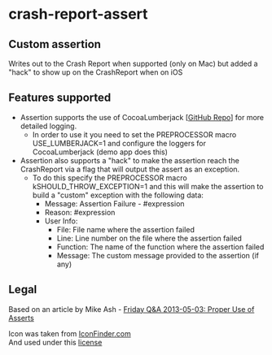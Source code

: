 crash-report-assert
===================
<h2>Custom assertion</h2>
Writes out to the Crash Report when supported (only on Mac) but added a "hack" to show up on the CrashReport when on iOS

<h2>Features supported</h2>
<ul>
	<li>Assertion supports the use of CocoaLumberjack [<a href="https://github.com/robbiehanson/CocoaLumberjack">GitHub Repo</a>] for more detailed logging.
		<ul>
			<li>In order to use it you need to set the PREPROCESSOR macro USE_LUMBERJACK=1 and configure the loggers for CocoaLumberjack (demo app does this)</li>
		</ul>
	</li>
	<li>Assertion also supports a "hack" to make the assertion reach the CrashReport via a flag that will output the assert as an exception.
		<ul>
			<li>To do this specify the PREPROCESSOR macro kSHOULD_THROW_EXCEPTION=1 and this will make the assertion to build a "custom" exception with the following data:
				<ul>
					<li>Message: Assertion Failure - #expression</li>
					<li>Reason: #expression</li>
					<li>User Info:
						<ul>
							<li>File: File name where the assertion failed</li>
							<li>Line: Line number on the file where the assertion failed</li>
							<li>Function: The name of the function where the assertion failed</li>
							<li>Message: The custom message provided to the assertion (if any)</li>
						</ul>
					</li>
				</ul>
			</li>
		</ul>
	</li>
</ul>

<h2>Legal</h2>
Based on an article by Mike Ash - <a href="http://www.mikeash.com/pyblog/friday-qa-2013-05-03-proper-use-of-asserts.html?utm_source=iOS+Dev+Weekly&amp;utm_campaign=7dba454803-iOS_Dev_Weekly_Issue_93&amp;utm_medium=email&amp;utm_term=0_7bda94b7ca-7dba454803-267010305">Friday Q&A 2013-05-03: Proper Use of Asserts</a>

Icon was taken from <a href="http://www.iconfinder.com/icondetails/66831/128/error_note_icon">IconFinder.com</a><br />
And used under this <a href="http://www.iconfinder.com/iconsets/Hand_Drawn_Web_Icon_Set#readme">license</a>